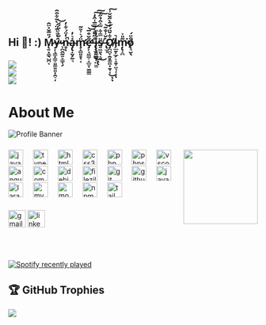 <h2 align="left">Hi 👋! :) Ḿ̷̨͍͙͇̖̺̪͔̎̅̌̽̈̂ý̶̦̘͇͙̳̠͈͚͍͈͓̯̠̦͑͛͐͊̈́̀̆͋̑̂̕ ̷̹̪̭̰͍̞̳̜̗̀̐̀̾̈́́͝n̵̥͑̓̈́͋̓̚̚ͅa̴̡̢̦̬̗̰͉̽͛̓m̵̧̛̝̻͈̥͔͔̈́͛͗̎͂ẽ̶̡̛̙̘̤̳̠̝̲̫̟̫͇͇̌͒̅̕͝͝ ̵̢̞̮̘̳̊̋̄̄͛̿̅͑̂̒͘͜͠͠ͅͅį̶̨̖̪̲̬͔̤̫̫́̒̎s̸͍͖͍̖͔̈̿͋̿͐̑̉̋͜͠ ̶̢̫͓͐̌̾̐͂͝Ơ̸̡̪̪̞̯̥͚͖͓̱͔̩͋̌̈́̒̄̀̋̌̌͗͜͠ͅͅl̵̗̲̱̦̲̗̠̝̱̞̤͉̜̝̚ͅṃ̵̢̝̪͂̎͐͘̕ǫ̸͉̮̖̐̈́</h2>

###

<div align="left">

![](https://github-readme-stats.vercel.app/api?username=olmokruc&theme=dark&hide_border=false&include_all_commits=false&count_private=false)<br/>
![](https://github-readme-streak-stats.herokuapp.com/?user=olmokruc&theme=dark&hide_border=false)<br/>
![](https://github-readme-stats.vercel.app/api/top-langs/?username=olmokruc&theme=dark&hide_border=false&include_all_commits=false&count_private=false&layout=compact)

</div>

#  About Me
![Profile Banner](https://images.unsplash.com/photo-1456154875099-97a3a56074d3?q=80&w=1400&h=400&auto=format&fit=crop&ixlib=rb-4.0.3&ixid=M3wxMjA3fDB8MHxwaG90by1wYWdlfHx8fGVufDB8fHx8fA%3D%3D)

###

<img align="right" height="150" src="https://media1.tenor.com/m/jvPlUQim6R4AAAAC/berserk-guts.gif"  />

###

<div align="left">
  <img src="https://cdn.jsdelivr.net/gh/devicons/devicon/icons/javascript/javascript-original.svg" height="30" alt="javascript logo"  />
  <img width="12" />
  <img src="https://cdn.jsdelivr.net/gh/devicons/devicon/icons/typescript/typescript-original.svg" height="30" alt="typescript logo"  />
  <img width="12" />
  <img src="https://cdn.jsdelivr.net/gh/devicons/devicon/icons/html5/html5-original.svg" height="30" alt="html5 logo"  />
  <img width="12" />
  <img src="https://cdn.jsdelivr.net/gh/devicons/devicon/icons/css3/css3-original.svg" height="30" alt="css3 logo"  />
  <img width="12" />
  <img src="https://cdn.jsdelivr.net/gh/devicons/devicon/icons/php/php-original.svg" height="30" alt="php logo"  />
  <img width="12" />
  <img src="https://cdn.jsdelivr.net/gh/devicons/devicon/icons/phpstorm/phpstorm-original.svg" height="30" alt="phpstorm logo"  />
  <img width="12" />
  <img src="https://cdn.jsdelivr.net/gh/devicons/devicon/icons/vscode/vscode-original.svg" height="30" alt="vscode logo"  />
  <img width="12" />
  <img src="https://cdn.jsdelivr.net/gh/devicons/devicon/icons/angularjs/angularjs-original.svg" height="30" alt="angularjs logo"  />
  <img width="12" />
  <img src="https://cdn.jsdelivr.net/gh/devicons/devicon/icons/composer/composer-original.svg" height="30" alt="composer logo"  />
  <img width="12" />
  <img src="https://cdn.jsdelivr.net/gh/devicons/devicon/icons/debian/debian-original.svg" height="30" alt="debian logo"  />
  <img width="12" />
  <img src="https://cdn.jsdelivr.net/gh/devicons/devicon/icons/filezilla/filezilla-plain.svg" height="30" alt="filezilla logo"  />
  <img width="12" />
  <img src="https://cdn.jsdelivr.net/gh/devicons/devicon/icons/git/git-original.svg" height="30" alt="git logo"  />
  <img width="12" />
  <img src="https://cdn.jsdelivr.net/gh/devicons/devicon/icons/github/github-original.svg" height="30" alt="github logo"  />
  <img width="12" />
  <img src="https://cdn.jsdelivr.net/gh/devicons/devicon/icons/java/java-original.svg" height="30" alt="java logo"  />
  <img width="12" />
  <img src="https://upload.wikimedia.org/wikipedia/commons/thumb/9/9a/Laravel.svg/800px-Laravel.svg.png" height="30" alt="laravel logo"  />
  <img width="12" />
  <img src="https://cdn.jsdelivr.net/gh/devicons/devicon/icons/mysql/mysql-original.svg" height="30" alt="mysql logo"  />
  <img width="12" />
  <img src="https://cdn.jsdelivr.net/gh/devicons/devicon/icons/mongodb/mongodb-original.svg" height="30" alt="mongodb logo"  />
  <img width="12" />
  <img src="https://cdn.jsdelivr.net/gh/devicons/devicon/icons/npm/npm-original-wordmark.svg" height="30" alt="npm logo"  />
  <img width="12" />
  <img src="https://cdn.jsdelivr.net/gh/devicons/devicon/icons/tailwindcss/tailwindcss-original-wordmark.svg" height="30" alt="tailwindcss logo"  />
</div>

###

<div align="left">
  <img src="https://img.shields.io/static/v1?message=Gmail&logo=gmail&label=&color=D14836&logoColor=white&labelColor=&style=for-the-badge" height="35" alt="gmail logo"  />
  <a href="https://www.linkedin.com/in/olmo-p%C3%A1ez-ariza-5988482a9/" target="_blank">
    <img src="https://img.shields.io/static/v1?message=LinkedIn&logo=linkedin&label=&color=0077B5&logoColor=white&labelColor=&style=for-the-badge" height="35" alt="linkedin logo"  />
  </a>
</div>

###

<br clear="both">

###

<div align="left">
  <a href="https://open.spotify.com/user/21rp6ckqwmyyzgdhvmslc6joa">
    <img src="https://spotify-recently-played-readme.vercel.app/api?user=21rp6ckqwmyyzgdhvmslc6joa&count=5&unique=true" alt="Spotify recently played"  />
  </a>
</div>

###

## 🏆 GitHub Trophies
![](https://github-profile-trophy.vercel.app/?username=olmokruc&theme=radical&no-frame=false&no-bg=true&margin-w=4)
